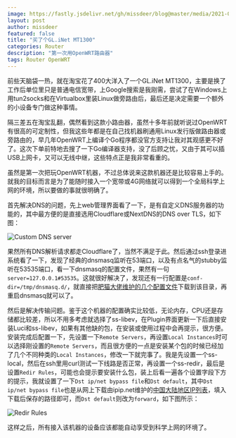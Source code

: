 ```yaml
---
image: https://fastly.jsdelivr.net/gh/missdeer/blog@master/media/2021-01-01/gl.inet.mt1300.jpg
layout: post
author: missdeer
featured: false
title: "买了个GL.iNet MT1300"
categories: Router
description: "第一次用OpenWRT路由器"
tags: Router OpenWRT
---
```

前些天脑袋一热，就在淘宝花了400大洋入了一个GL.iNet MT1300，主要是换了工作后单位里只是普通电信宽带，上Google搜索是我刚需，尝试了在Windows上用tun2socks和在Virtualbox里装Linux做旁路由后，最后还是决定需要一个额外的小设备专门做这种事情。

隔三差五在淘宝乱翻，偶然看到这款小路由器，虽然十多年前就听说过OpenWRT有很高的可定制性，但我这些年都是在自己找机器刷通用Linux发行版做路由器或旁路由的，早几年OpenWRT上编译个Go程序都没官方支持让我对其观感更不好了。这次下单前特地去搜了一下Go编译器支持，没了后顾之忧，又由于其可以插USB上网卡，又可以无线中继，这些特点正是我非常看重的。

虽然是第一次把玩OpenWRT机器，不过总体说来这款机器还是比较容易上手的。就我的目标而言是为了能随时接入一个宽带或4G网络就可以得到一个全局科学上网的环境，所以要做的事就很明确了。

首先解决DNS的问题，先上web管理界面看了一下，是有自定义DNS服务器的功能的，其中最方便的是直接选用Cloudflare或NextDNS的DNS over TLS，如下图：

![Custom DNS server](https://fastly.jsdelivr.net/gh/missdeer/blog@master/media/2021-01-01/dns.jpg)

果然所有DNS解析请求都走Cloudflare了，当然不满足于此。然后通过ssh登录进系统看了一下，发现了经典的dnsmasq监听在53端口，以及有点名气的stubby监听在53535端口，看一下dnsmasq的配置文件，果然有一句`server=127.0.0.1#53535`。这就很好解决了，发现还有一行配置是`conf-dir=/tmp/dnsmasq.d/`，就直接把[肥猫大佬维护的几个配置文件](https://github.com/felixonmars/dnsmasq-china-list)下载到该目录，再重启dnsmasq就可以了。

然后是解决传输问题。鉴于这个机器的配置确实比较低，无论内存，CPU还是存储都比较差，所以不用多考虑就选择了ss-libev，在Plugin界面更新一下后直接安装Luci和ss-libev，如果有其他缺的包，在安装或使用过程中会再提示，很方便。安装完成后配置一下，先设置一下`Remote Servers`，再设置`Local Instances`时可以选择刚设置的`Remote Servers`，而且很方便的一点是安装某个包的时候已经加了几个不同种类的`Local Instances`，修改一下就完事了。我是先设置一个ss-local，然后在ssh里用curl测试一下线路是否正常，再设置一个ss-redir，最后是设置`Redir Rules`，可能也会提示要安装什么包，装上后看一遍各个设置字段下方的提示，我就设置了一下`Dst ip/net bypass file`和`Dst default`，其中`Dst ip/net bypass file`也是从网上下载由ipip.net维护的[中国大陆地区IP列表](https://github.com/17mon/china_ip_list)，填入下载后保存的路径即可，而`Dst default`则改为`forward`，如下图所示：

![Redir Rules](https://fastly.jsdelivr.net/gh/missdeer/blog@master/media/2021-01-01/redir-rules.png)

这样之后，所有接入该机器的设备应该都能自动享受到科学上网的环境了。